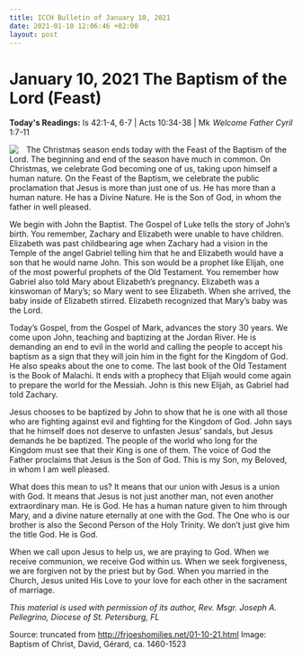 ```yaml
---
title: ICCH Bulletin of January 10, 2021
date: 2021-01-10 12:06:46 +02:00
layout: post
---
```


# January 10, 2021 The Baptism of the Lord (Feast)
<span style="float: right"><em>Welcome Father Cyril</em></span>
**Today's Readings:** Is 42:1-4, 6-7 | Acts 10:34-38 | Mk 1:7-11


<img style="float: left; margin-right: 1em;" src="http://diglib.library.vanderbilt.edu/cdri/jpeg/Gerard_David_004.jpg">

The Christmas season ends today with the Feast of the Baptism of the Lord. The beginning and end of the season have much in common. On Christmas, we celebrate God becoming one of us, taking upon himself a human nature. On the Feast of the Baptism, we celebrate the public proclamation that Jesus is more than just one of us. He has more than a human nature. He has a Divine Nature. He is the Son of God, in whom the father in well pleased.

We begin with John the Baptist. The Gospel of Luke tells the story of John’s birth. You remember, Zachary and Elizabeth were unable to have children. Elizabeth was past childbearing age when Zachary had a vision in the Temple of the angel Gabriel telling him that he and Elizabeth would have a son that he would name John. This son would be a prophet like Elijah, one of the most powerful prophets of the Old Testament. You remember how Gabriel also told Mary about Elizabeth’s pregnancy. Elizabeth was a kinswoman of Mary’s; so Mary went to see Elizabeth. When she arrived, the baby inside of Elizabeth stirred. Elizabeth recognized that Mary’s baby was the Lord. 

Today’s Gospel, from the Gospel of Mark, advances the story 30 years. We come upon John, teaching and baptizing at the Jordan River. He is demanding an end to evil in the world and calling the people to accept his baptism as a sign that they will join him in the fight for the Kingdom of God. He also speaks about the one to come. The last book of the Old Testament is the Book of Malachi. It ends with a prophecy that Elijah would come again to prepare the world for the Messiah. John is this new Elijah, as Gabriel had told Zachary.

Jesus chooses to be baptized by John to show that he is one with all those who are fighting against evil and fighting for the Kingdom of God. John says that he himself does not deserve to unfasten Jesus’ sandals, but Jesus demands he be baptized. The people of the world who long for the Kingdom must see that their King is one of them. The voice of God the Father proclaims that Jesus is the Son of God. This is my Son, my Beloved, in whom I am well pleased.

What does this mean to us? It means that our union with Jesus is a union with God. It means that Jesus is not just another man, not even another extraordinary man. He is God. He has a human nature given to him through Mary, and a divine nature eternally at one with the God. The One who is our brother is also the Second Person of the Holy Trinity. We don’t just give him the title God. He is God.

When we call upon Jesus to help us, we are praying to God. When we receive communion, we receive God within us. When we seek forgiveness, we are forgiven not by the priest but by God. When you married in the Church, Jesus united His Love to your love for each other in the sacrament of marriage.

*This material is used with permission of its author, Rev. Msgr. Joseph A. Pellegrino, Diocese of St. Petersburg, FL*

Source: truncated from http://frjoeshomilies.net/01-10-21.html
Image: Baptism of Christ, David, Gérard, ca. 1460-1523





